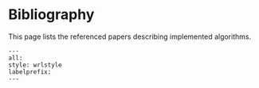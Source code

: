 # Bibliography

This page lists the referenced papers describing implemented algorithms.

```{bibliography} refs.bib
---
all:
style: wrlstyle
labelprefix:
---
```
